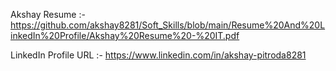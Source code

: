 
Akshay Resume :- 
https://github.com/akshay8281/Soft_Skills/blob/main/Resume%20And%20LinkedIn%20Profile/Akshay%20Resume%20-%20IT.pdf

LinkedIn Profile URL :- 
https://www.linkedin.com/in/akshay-pitroda8281


